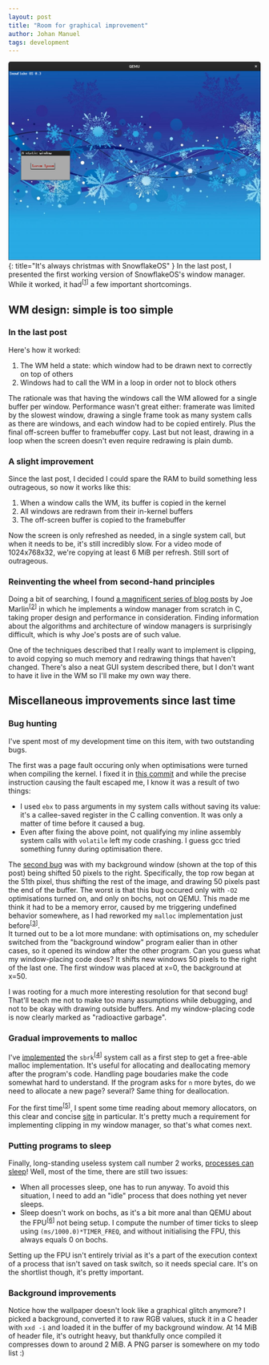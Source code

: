 ```yaml
---
layout: post
title: "Room for graphical improvement"
author: Johan Manuel
tags: development
---
```


![Current state of the GUI](/assets/sos-with-bg.png){: title="It's always christmas with SnowflakeOS" }
In the last post, I presented the first working version of SnowflakeOS's window manager. While it worked, it had<sup>[<a href="" title="still has">1</a>]</sup> a few important shortcomings.

## WM design: simple is too simple

### In the last post

Here's how it worked:

1. The WM held a state: which window had to be drawn next to correctly on top of others
2. Windows had to call the WM in a loop in order not to block others

The rationale was that having the windows call the WM allowed for a single buffer per window. Performance wasn't great either: framerate was limited by the slowest window, drawing a single frame took as many system calls as there are windows, and each window had to be copied entirely. Plus the final off-screen buffer to framebuffer copy. Last but not least, drawing in a loop when the screen doesn't even require redrawing is plain dumb.

### A slight improvement

Since the last post, I decided I could spare the RAM to build something less outrageous, so now it works like this:

1. When a window calls the WM, its buffer is copied in the kernel
2. All windows are redrawn from their in-kernel buffers
3. The off-screen buffer is copied to the framebuffer

Now the screen is only refreshed as needed, in a single system call, but when it needs to be, it's still incredibly slow. For a video mode of 1024x768x32, we're copying at least 6 MiB per refresh. Still sort of outrageous.

### Reinventing the wheel from second-hand principles

Doing a bit of searching, I found [a magnificent series of blog posts](http://www.trackze.ro/tag/windowing-systems-by-example/) by Joe Marlin<sup>[<a href="" title="Joe, I had to steal your footnotes, for I could not steal your style">2</a>]</sup> in which he implements a window manager from scratch in C, taking proper design and performance in consideration. Finding information about the algorithms and architecture of window managers is surprisingly difficult, which is why Joe's posts are of such value.

One of the techniques described that I really want to implement is clipping, to avoid copying so much memory and redrawing things that haven't changed. There's also a neat GUI system described there, but I don't want to have it live in the WM so I'll make my own way there.

## Miscellaneous improvements since last time

### Bug hunting

I've spent most of my development time on this item, with two outstanding bugs.

The first was a page fault occuring only when optimisations were turned when compiling the kernel. I fixed it in [this commit][page fault] and while the precise instruction causing the fault escaped me, I know it was a result of two things:

+ I used `ebx` to pass arguments in my system calls without saving its value: it's a callee-saved register in the C calling convention. It was only a matter of time before it caused a bug.
+ Even after fixing the above point, not qualifying my inline assembly system calls with `volatile` left my code crashing. I guess gcc tried something funny during optimisation there.

The [second bug][buffer shift] was with my background window (shown at the top of this post) being shifted 50 pixels to the right. Specifically, the top row began at the 51th pixel, thus shifting the rest of the image, and drawing 50 pixels past the end of the buffer. The worst is that this bug occured only with `-O2` optimisations turned on, and only on bochs, not on QEMU. This made me think it had to be a memory error, caused by me triggering undefined behavior somewhere, as I had reworked my `malloc` implementation just before<sup>[<a href="" title="see the very next section">3</a>]</sup>.  
It turned out to be a lot more mundane: with optimisations on, my scheduler switched from the "background window" program ealier than in other cases, so it opened its window after the other program. Can you guess what my window-placing code does? It shifts new windows 50 pixels to the right of the last one. The first window was placed at x=0, the background at x=50.

I was rooting for a much more interesting resolution for that second bug! That'll teach me not to make too many assumptions while debugging, and not to be okay with drawing outside buffers. And my window-placing code is now clearly marked as "radioactive garbage".

### Gradual improvements to malloc

I've [implemented][sbrk syscall] the `sbrk`<sup>[<a href="" title="it stands for 'set break'">4</a>]</sup> system call as a first step to get a free-able malloc implementation. It's useful for allocating and deallocating memory after the program's code. Handling page boudaries make the code somewhat hard to understand. If the program asks for `n` more bytes, do we need to allocate a new page? several? Same thing for deallocation.

For the first time<sup>[<a href="" title="I repent, I swear!">5</a>]</sup>, I spent some time reading about memory allocators, on this clear and concise [site][malloc] in particular. It's pretty much a requirement for implementing clipping in my window manager, so that's what comes next.

### Putting programs to sleep

Finally, long-standing useless system call number 2 works, [processes can sleep][sleep syscall]! Well, most of the time, there are still two issues:

+ When all processes sleep, one has to run anyway. To avoid this situation, I need to add an "idle" process that does nothing yet never sleeps.
+ Sleep doesn't work on bochs, as it's a bit more anal than QEMU about the FPU<sup>[<a href="" title="Floating Point Unit">6</a>]</sup> not being setup. I compute the number of timer ticks to sleep using `(ms/1000.0)*TIMER_FREQ`, and without initialising the FPU, this always equals 0 on bochs.

Setting up the FPU isn't entirely trivial as it's a part of the execution context of a process that isn't saved on task switch, so it needs special care. It's on the shortlist though, it's pretty important.

### Background improvements

Notice how the wallpaper doesn't look like a graphical glitch anymore? I picked a background, converted it to raw RGB values, stuck it in a C header with `xxd -i` and loaded it in the buffer of my background window. At 14 MiB of header file, it's outright heavy, but thankfully once compiled it compresses down to around 2 MiB. A PNG parser is somewhere on my todo list :)

[page fault]: https://github.com/29jm/SnowflakeOS/commit/4089a7460f31153ea7f5d2734f5a538c6918e4da
[buffer shift]: https://github.com/29jm/SnowflakeOS/commit/5bbd545037487fc8f9f935b3b7f5755e9bfdd0d6
[sbrk syscall]: https://github.com/29jm/SnowflakeOS/blob/5bbd545037487fc8f9f935b3b7f5755e9bfdd0d6/kernel/src/sys/proc.c#L278-L320
[malloc]: http://dmitrysoshnikov.com/compilers/writing-a-memory-allocator/
[sleep syscall]: https://github.com/29jm/SnowflakeOS/blob/5bbd545037487fc8f9f935b3b7f5755e9bfdd0d6/kernel/src/sys/proc.c#L273-L276